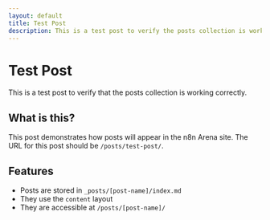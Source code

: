 ```yaml
---
layout: default
title: Test Post
description: This is a test post to verify the posts collection is working correctly
---
```


# Test Post

This is a test post to verify that the posts collection is working correctly.

## What is this?

This post demonstrates how posts will appear in the n8n Arena site. The URL for this post should be `/posts/test-post/`.

## Features

- Posts are stored in `_posts/[post-name]/index.md`
- They use the `content` layout
- They are accessible at `/posts/[post-name]/`
